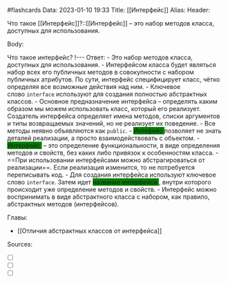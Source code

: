 #flashcards
Data: 2023-01-10 19:33
Title: [[Интерфейс]]
Alias:
Header:

Что такое [[Интерфейс]]?::[[Интерфейс]] – это набор методов класса, доступных для использования.
<!--SR:!2023-03-14,3,310-->



Body:


Что такое интерфейс?
!---
Ответ:
	- Это набор методов класса, доступных 
	для использования.
	- Интерфейсом класса будет являться набор 
	всех его публичных методов в совокупности с набором публичных атрибутов. По сути, интерфейс специфицирует класс, чётко определяя все возможные действия над ним.
	- Ключевое слово `interface` используют для создания полностью абстрактных классов.
	- Основное предназначение интерфейса – определять каким образом мы можем использовать класс, который его реализует. Создатель интерфейса определяет имена методов, списки аргументов и типы возвращаемых значений, но не реализует их поведение. 
	- Все методы неявно объявляются как `public`.
	- <span style="background-color: green"> Интефейс </span> позволяет не знать деталей реализации, а просто взаимодействовать с объектом.
	- <span style="background-color: green"> Интерфейс </span> – это определение функциональности, в виде определения методов и свойств, без каких либо привязок к особенностям класса.
	- ==При использовании интерфейсами можно абстрагироваться от реализации==. Если реализация изменится, то не потребуется переписывать код.
	- Для создания интерфейса используют ключевое слово `interface`. Затем идет <span style="background-color: green"> название интерфейса </span>, внутри которого происходит уже определение методов и свойств.
	- Интерфейс можно воспринимать в виде абстрактного класса с набором, как правило, абстрактных методов (интерфейсов).
<!--SR:!2023-03-14,3,330-->





Главы:
- [[Отличия абстрактных классов от интерфейса]]


Sources:
- [ ] []()
- [ ] []()
- [ ] []()
